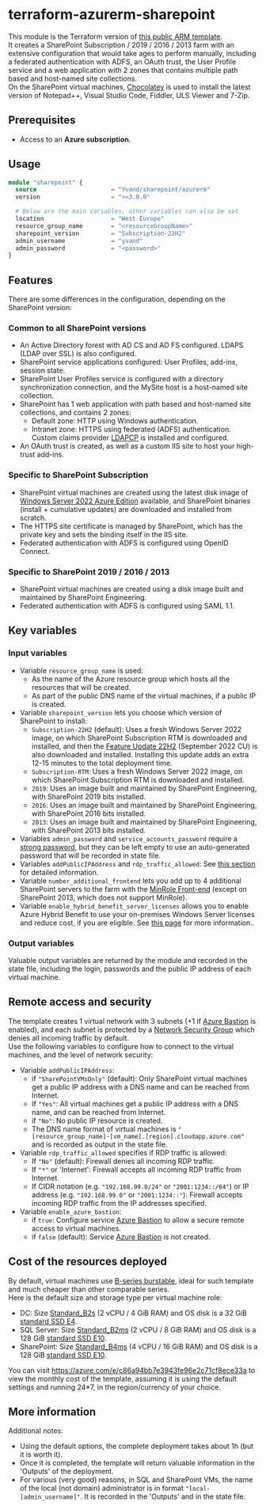 # terraform-azurerm-sharepoint

This module is the Terraform version of [this public ARM template](https://azure.microsoft.com/en-us/resources/templates/sharepoint-adfs/).  
It creates a SharePoint Subscription / 2019 / 2016 / 2013 farm with an extensive configuration that would take ages to perform manually, including a federated authentication with ADFS, an OAuth trust, the User Profile service and a web application with 2 zones that contains multiple path based and host-named site collections.  
On the SharePoint virtual machines, [Chocolatey](https://chocolatey.org/) is used to install the latest version of Notepad++, Visual Studio Code, Fiddler, ULS Viewer and 7-Zip.

## Prerequisites

- Access to an **Azure subscription**.

## Usage

```terraform
module "sharepoint" {
  source                     = "Yvand/sharepoint/azurerm"
  version                    = ">=3.0.0"

  # Below are the main variables, other variables can also be set
  location                   = "West Europe"
  resource_group_name        = "<resourceGroupName>"
  sharepoint_version         = "Subscription-22H2"
  admin_username             = "yvand"
  admin_password             = "<password>"
}
```

## Features

There are some differences in the configuration, depending on the SharePoint version:

### Common to all SharePoint versions

- An Active Directory forest with AD CS and AD FS configured. LDAPS (LDAP over SSL) is also configured.
- SharePoint service applications configured: User Profiles, add-ins, session state.
- SharePoint User Profiles service is configured with a directory synchronization connection, and the MySite host is a host-named site collection.
- SharePoint has 1 web application with path based and host-named site collections, and contains 2 zones:
  - Default zone: HTTP using Windows authentication.
  - Intranet zone: HTTPS using federated (ADFS) authentication. Custom claims provider [LDAPCP](https://www.ldapcp.com/) is installed and configured.
- An OAuth trust is created, as well as a custom IIS site to host your high-trust add-ins.

### Specific to SharePoint Subscription

- SharePoint virtual machines are created using the latest disk image of [Windows Server 2022 Azure Edition](https://learn.microsoft.com/windows-server/get-started/editions-comparison-windows-server-2022) available, and SharePoint binaries (install + cumulative updates) are downloaded and installed from scratch.
- The HTTPS site certificate is managed by SharePoint, which has the private key and sets the binding itself in the IIS site.
- Federated authentication with ADFS is configured using OpenID Connect.

### Specific to SharePoint 2019 / 2016 / 2013

- SharePoint virtual machines are created using a disk image built and maintained by SharePoint Engineering.
- Federated authentication with ADFS is configured using SAML 1.1.

## Key variables

### Input variables

- Variable `resource_group_name` is used:
  - As the name of the Azure resource group which hosts all the resources that will be created.
  - As part of the public DNS name of the virtual machines, if a public IP is created.
- Variable `sharepoint_version` lets you choose which version of SharePoint to install:
  - `Subscription-22H2` (default): Uses a fresh Windows Server 2022 image, on which SharePoint Subscription RTM is downloaded and installed, and then the [Feature Update 22H2](https://learn.microsoft.com/en-us/sharepoint/what-s-new/new-and-improved-features-in-sharepoint-server-subscription-edition-22h2-release) (September 2022 CU) is also downloaded and installed. Installing this update adds an extra 12-15 minutes to the total deployment time.
  - `Subscription-RTM`: Uses a fresh Windows Server 2022 image, on which SharePoint Subscription RTM is downloaded and installed.
  - `2019`: Uses an image built and maintained by SharePoint Engineering, with SharePoint 2019 bits installed.
  - `2016`: Uses an image built and maintained by SharePoint Engineering, with SharePoint 2016 bits installed.
  - `2013`: Uses an image built and maintained by SharePoint Engineering, with SharePoint 2013 bits installed.
- Variables `admin_password` and `service_accounts_password` require a [strong password](https://learn.microsoft.com/azure/virtual-machines/windows/faq#what-are-the-password-requirements-when-creating-a-vm-), but they can be left empty to use an auto-generated password that will be recorded in state file.
- Variables `addPublicIPAddress` and `rdp_traffic_allowed`: See [this section](#remote-access-and-security) for detailed information.
- Variable `number_additional_frontend` lets you add up to 4 additional SharePoint servers to the farm with the [MinRole Front-end](https://learn.microsoft.com/en-us/sharepoint/install/planning-for-a-minrole-server-deployment-in-sharepoint-server) (except on SharePoint 2013, which does not support MinRole).
- Variable `enable_hybrid_benefit_server_licenses` allows you to enable Azure Hybrid Benefit to use your on-premises Windows Server licenses and reduce cost, if you are eligible. See [this page](https://docs.microsoft.com/azure/virtual-machines/windows/hybrid-use-benefit-licensing) for more information..

### Output variables

Valuable output variables are returned by the module and recorded in the state file, including the login, passwords and the public IP address of each virtual machine.

## Remote access and security

The template creates 1 virtual network with 3 subnets (+1 if [Azure Bastion](https://azure.microsoft.com/services/azure-bastion/) is enabled), and each subnet is protected by a [Network Security Group](https://docs.microsoft.com/azure/virtual-network/network-security-groups-overview) which denies all incoming traffic by default.  
Use the following variables to configure how to connect to the virtual machines, and the level of network security:

- Variable `addPublicIPAddress`:
  - if `"SharePointVMsOnly"` (default): Only SharePoint virtual machines get a public IP address with a DNS name and can be reached from Internet.
  - If `"Yes"`: All virtual machines get a public IP address with a DNS name, and can be reached from Internet.
  - if `"No"`: No public IP resource is created.
  - The DNS name format of virtual machines is `"[resource_group_name]-[vm_name].[region].cloudapp.azure.com"` and is recorded as output in the state file.
- Variable `rdp_traffic_allowed` specifies if RDP traffic is allowed:
  - If `"No"` (default): Firewall denies all incoming RDP traffic.
  - If `"*"` or 'Internet': Firewall accepts all incoming RDP traffic from Internet.
  - If CIDR notation (e.g. `"192.168.99.0/24"` or `"2001:1234::/64"`) or IP address (e.g. `"192.168.99.0"` or `"2001:1234::"`): Firewall accepts incoming RDP traffic from the IP addresses specified.
- Variable `enable_azure_bastion`:
  - if `true`: Configure service [Azure Bastion](https://azure.microsoft.com/services/azure-bastion/) to allow a secure remote access to virtual machines.
  - if `false` (default): Service [Azure Bastion](https://azure.microsoft.com/services/azure-bastion/) is not created.

## Cost of the resources deployed

By default, virtual machines use [B-series burstable](https://docs.microsoft.com/azure/virtual-machines/sizes-b-series-burstable), ideal for such template and much cheaper than other comparable series.  
Here is the default size and storage type per virtual machine role:

- DC: Size [Standard_B2s](https://docs.microsoft.com/azure/virtual-machines/sizes-b-series-burstable) (2 vCPU / 4 GiB RAM) and OS disk is a 32 GiB [standard SSD E4](https://learn.microsoft.com/azure/virtual-machines/disks-types#standard-ssds).
- SQL Server: Size [Standard_B2ms](https://docs.microsoft.com/azure/virtual-machines/sizes-b-series-burstable) (2 vCPU / 8 GiB RAM) and OS disk is a 128 GiB [standard SSD E10](https://learn.microsoft.com/azure/virtual-machines/disks-types#standard-ssds).
- SharePoint: Size [Standard_B4ms](https://docs.microsoft.com/azure/virtual-machines/sizes-b-series-burstable) (4 vCPU / 16 GiB RAM) and OS disk is a 128 GiB [standard SSD E10](https://learn.microsoft.com/azure/virtual-machines/disks-types#standard-ssds).

You can visit <https://azure.com/e/c86a94bb7e3943fe96e2c71cf8ece33a> to view the monthly cost of the template, assuming it is using the default settings and running 24*7, in the region/currency of your choice.

## More information

Additional notes:

- Using the default options, the complete deployment takes about 1h (but it is worth it).
- Once it is completed, the template will return valuable information in the 'Outputs' of the deployment.
- For various (very good) reasons, in SQL and SharePoint VMs, the name of the local (not domain) administrator is in format `"local-[admin_username]"`. It is recorded in the 'Outputs' and in the state file.
